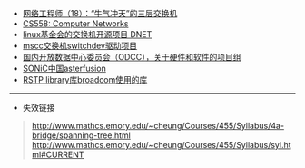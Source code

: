 - [网络工程师（18）：“牛气冲天”的三层交换机](https://zhuanlan.zhihu.com/p/138378321)
- [CS558: Computer Networks](https://www.cs.emory.edu/~cheung/Courses/558/Syllabus/syl.html#CURRENT)
- [linux基金会的交换机开源项目 DNET](https://dent.dev/)
- [mscc交换机switchdev驱动项目](https://bootlin.com/blog/free-electrons-contributes-linux-support-for-microsemi-mips-soc/)
- [国内开放数据中心委员会（ODCC），关于硬件和软件的项目组](http://www.opendatacenter.cn/work-group/p-958516783572459522.html)
- [SONiC中国asterfusion](https://asterfusion.com/index.php/zh/)
- [RSTP library库broadcom使用的库](http://rstplib.sourceforge.net/docs.html)
---
- 失效链接
> http://www.mathcs.emory.edu/~cheung/Courses/455/Syllabus/4a-bridge/spanning-tree.html
> http://www.mathcs.emory.edu/~cheung/Courses/455/Syllabus/syl.html#CURRENT

